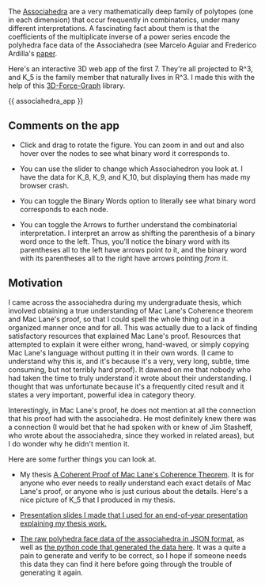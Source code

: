 <!-- title: Associahedra -->
<!-- date: 2021-08-25 -->
<!-- css: associahedron.css -->
<!-- render: yes -->
<!-- src: https://unpkg.com/three -->
<!-- src: https://unpkg.com/dat.gui@0.7.7/build/dat.gui.js -->
<!-- src: https://unpkg.com/3d-force-graph -->
<!-- preview_img: /math/associahedron/imgs/assoc_1.png -->


The [Associahedra](https://en.wikipedia.org/wiki/Associahedron) are a very mathematically deep family of polytopes (one in each dimension) that occur frequently in combinatorics, under many different interpretations. A fascinating fact about them is that the coefficients of the multiplicate inverse of a power series encode the polyhedra face data of the Associahedra (see Marcelo Aguiar and Frederico Ardilla's [paper](https://arxiv.org/abs/1709.07504).

Here's an interactive 3D web app of the first 7. They're all projected to R^3, and K_5 is the family member that naturally lives in R^3. I made this with the help of this [3D-Force-Graph](https://github.com/vasturiano/3d-force-graph) library.

{{ associahedra_app }}

## Comments on the app
* Click and drag to rotate the figure. You can zoom in and out and also hover over the nodes to see what binary word it corresponds to. 

* You can use the slider to change which Associahedron you look at. I have the data for K_8, K_9, and K_10, but displaying them has made my browser crash.

* You can toggle the Binary Words option to literally see what binary word corresponds to each node.

* You can toggle the Arrows to further understand the combinatorial interpretation. I interpret an arrow as shifting the parenthesis of a binary word once to the left. Thus, you'll notice the binary word with its parentheses all to the left have arrows point *to* it, and the binary word with its parentheses all to the right have arrows pointing *from* it. 


## Motivation
I came across the associahedra during my undergraduate thesis, which involved obtaining a true understanding of Mac Lane's Coherence theorem and Mac Lane's proof, so that I could spell the whole thing out in a organized manner once and for all. This was actually due to a lack of finding satisfactory resources that explained Mac Lane's proof. Resources that attempted to explain it were either wrong, hand-waved, or simply copying Mac Lane's language without putting it in their own words. (I came to understand why this is, and it's because it's a very, very long, subtle, time consuming, but not terribly hard proof). It dawned on me that nobody who had taken the time to truly understand it wrote about their understanding. I thought that was unfortunate because it's a frequently cited result and it states a very important, powerful idea in category theory. 

Interestingly, in Mac Lane's proof, he does not mention at all the connection that his proof had with the associahedra. He most definitely knew there was a connection (I would bet that he had spoken with or knew of Jim Stasheff, who wrote about the associahedra, since they worked in related areas), but I do wonder why he didn't mention it.

Here are some further things you can look at.

* My thesis [A Coherent Proof of Mac Lane's Coherence Theorem](https://scholarship.claremont.edu/hmc_theses/243/). It is for anyone who ever needs to really understand each exact details of Mac Lane's proof, or anyone who is just curious about the details. Here's a nice picture of K_5 that I produced in my thesis.

* [Presentation slides I made that I used for an end-of-year presentation explaining my thesis work.]()

* [The raw polyhedra face data of the associahedra in JSON format](), as well as [the python code that generated the data here](). It was a quite a pain to generate and verify to be correct, so I hope if someone needs this data they can find it here before going through the trouble of generating it again.
